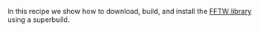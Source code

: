 In this recipe we show
how to download, build, and install the
[FFTW library](http://www.fftw.org) using a superbuild.
